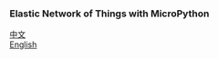 ### Elastic Network of Things with MicroPython 
[中文](http://wei1234c.blogspot.tw/2017/01/plastic-network-of-things-with.html)   
[English](http://wei1234c.blogspot.tw/2017/01/elastic-network-of-things-with.html)
